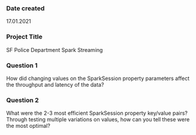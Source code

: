 ### Date created
17.01.2021

### Project Title
SF Police Department Spark Streaming

### Question 1
How did changing values on the SparkSession property parameters affect the throughput and latency of the data?

### Question 2
What were the 2-3 most efficient SparkSession property key/value pairs? Through testing multiple variations on values, how can you tell these were the most optimal?
